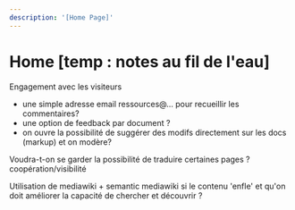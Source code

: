 ```yaml
---
description: '[Home Page]'
---
```


# Home \[temp : notes au fil de l'eau\]

Engagement avec les visiteurs

* une simple adresse email ressources@... pour recueillir les commentaires?
* une option de feedback par document ?
* on ouvre la possibilité de suggérer des modifs directement sur les docs \(markup\) et on modère?

Voudra-t-on se garder la possibilité de traduire certaines pages ? coopération/visibilité

Utilisation de mediawiki + semantic mediawiki si le contenu 'enfle' et qu'on doit améliorer la capacité de chercher et découvrir ?

